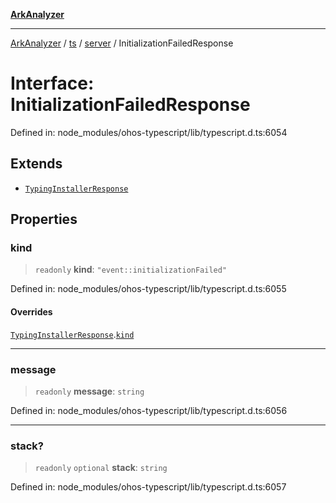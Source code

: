 [**ArkAnalyzer**](../../../../../../README.md)

***

[ArkAnalyzer](../../../../../../globals.md) / [ts](../../../README.md) / [server](../README.md) / InitializationFailedResponse

# Interface: InitializationFailedResponse

Defined in: node\_modules/ohos-typescript/lib/typescript.d.ts:6054

## Extends

- [`TypingInstallerResponse`](TypingInstallerResponse.md)

## Properties

### kind

> `readonly` **kind**: `"event::initializationFailed"`

Defined in: node\_modules/ohos-typescript/lib/typescript.d.ts:6055

#### Overrides

[`TypingInstallerResponse`](TypingInstallerResponse.md).[`kind`](TypingInstallerResponse.md#kind)

***

### message

> `readonly` **message**: `string`

Defined in: node\_modules/ohos-typescript/lib/typescript.d.ts:6056

***

### stack?

> `readonly` `optional` **stack**: `string`

Defined in: node\_modules/ohos-typescript/lib/typescript.d.ts:6057
